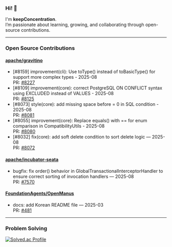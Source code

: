 ### Hi! 🌱

I'm **keepConcentration**.  
I’m passionate about learning, growing, and collaborating through open-source contributions.

---

###  Open Source Contributions

#### [apache/gravitino](https://github.com/apache/gravitino/pulls?q=is%3Apr+author%3AkeepConcentration)
- [#8159] improvement(cli): Use toType() instead of toBasicType() for support more complex types - 2025-08  
  PR: [#8227](https://github.com/apache/gravitino/pull/8227)  
- [#8109] improvement(core): correct PostgreSQL ON CONFLICT syntax using EXCLUDED instead of VALUES - 2025-08  
  PR: [#8125](https://github.com/apache/gravitino/pull/8125)  
- [#8073] style(core): add missing space before = 0 in SQL condition - 2025-08  
  PR: [#8081](https://github.com/apache/gravitino/pull/8081)  
- [#8055] improvement(core): Replace equals() with == for enum comparison in CompatibilityUtils - 2025-08  
  PR: [#8080](https://github.com/apache/gravitino/pull/8080)  
- [#8032] fix(core): add soft delete condition to sort delete logic — 2025-08  
  PR: [#8072](https://github.com/apache/gravitino/pull/8072)

#### [apache/incubator-seata](https://github.com/apache/incubator-seata/pulls?q=is%3Apr+author%3AkeepConcentration)
- bugfix: fix order() behavior in GlobalTransactionalInterceptorHandler to ensure correct sorting of invocation handlers — 2025-08  
  PR: [#7570](https://github.com/apache/incubator-seata/pull/7570)

#### [FoundationAgents/OpenManus](https://github.com/FoundationAgents/OpenManus/pulls?q=is%3Apr+author%3AkeepConcentration)
- docs: add Korean README file — 2025-03  
  PR: [#481](https://github.com/FoundationAgents/OpenManus/pull/481)

---

###  Problem Solving

[![Solved.ac Profile](http://mazassumnida.wtf/api/generate_badge?boj=phm543)](https://solved.ac/phm543)
